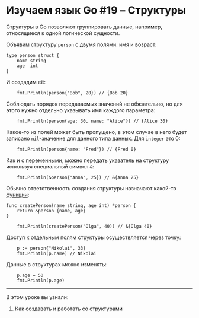 
# Изучаем язык Go #19 – Структуры

Структуры в Go позволяют группировать данные, например, относящиеся к одной логической сущности.

Объявим структуру `person` с двумя полями: имя и возраст:

```
type person struct {
    name string
    age  int
}
```

И создадим её:

```
    fmt.Println(person{"Bob", 20}) // {Bob 20}
```

Соблюдать порядок передаваемых значений не обязательно, но для этого нужно отдельно указывать имя каждого параметра:

```
    fmt.Println(person{age: 30, name: "Alice"}) // {Alice 30}
```

Какое-то из полей может быть пропущено, в этом случае в него будет записано `nil`-значение для данного типа данных. Для
`integer` это 0:

```
    fmt.Println(person{name: "Fred"}) // {Fred 0}
```

Как и с [переменными](https://github.com/WalkWeb/go-lesson-ru/tree/master/3_variables), можно передать 
[указатель](https://github.com/WalkWeb/go-lesson-ru/tree/master/17_pointers) на структуру используя специальный символ
`&`:

```
    fmt.Println(&person{"Anna", 25}) // &{Anna 25}
```

Обычно ответственность создания структуры назначают какой-то 
[функции](https://github.com/WalkWeb/go-lesson-ru/tree/master/12_functions):

```
func createPerson(name string, age int) *person {
    return &person {name, age}
}
```
```
    fmt.Println(createPerson("Olga", 40)) // &{Olga 40}
```

Доступ к отдельным полям структуры осуществляется через точку:

```
    p := person{"Nikolai", 33}
    fmt.Println(p.name) // Nikolai
```

Данные в структурах можно изменять:

```
    p.age = 50
    fmt.Println(p.age)
```
____

В этом уроке вы узнали:

1. Как создавать и работать со структурами

